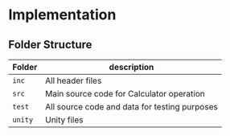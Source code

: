 # Implementation
## Folder Structure
Folder        | description
--------------| ----------------------------------------------
`inc`         | All header files
`src`         | Main source code for Calculator operation
`test`        | All source code and data for testing purposes
`unity`       | Unity files
